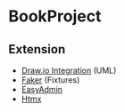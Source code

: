# BookProject

## Extension
- [Draw.io Integration](https://marketplace.visualstudio.com/items?itemName=hediet.vscode-drawio) (UML)
- [Faker](https://fakerphp.github.io/) (Fixtures)
- [EasyAdmin](https://symfony.com/bundles/EasyAdminBundle/current/index.html)
- [Htmx](https://htmx.org/)